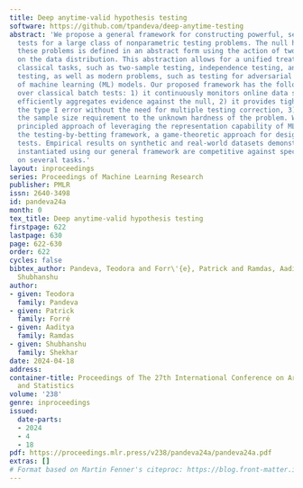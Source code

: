 ```yaml
---
title: Deep anytime-valid hypothesis testing
software: https://github.com/tpandeva/deep-anytime-testing
abstract: 'We propose a general framework for constructing powerful, sequential hypothesis
  tests for a large class of nonparametric testing problems. The null hypothesis for
  these problems is defined in an abstract form using the action of two known operators
  on the data distribution. This abstraction allows for a unified treatment of several
  classical tasks, such as two-sample testing, independence testing, and conditional-independence
  testing, as well as modern problems, such as testing for adversarial robustness
  of machine learning (ML) models. Our proposed framework has the following advantages
  over classical batch tests: 1) it continuously monitors online data streams and
  efficiently aggregates evidence against the null, 2) it provides tight control over
  the type I error without the need for multiple testing correction, 3) it adapts
  the sample size requirement to the unknown hardness of the problem. We develop a
  principled approach of leveraging the representation capability of ML models within
  the testing-by-betting framework, a game-theoretic approach for designing sequential
  tests. Empirical results on synthetic and real-world datasets demonstrate that tests
  instantiated using our general framework are competitive against specialized baselines
  on several tasks.'
layout: inproceedings
series: Proceedings of Machine Learning Research
publisher: PMLR
issn: 2640-3498
id: pandeva24a
month: 0
tex_title: Deep anytime-valid hypothesis testing
firstpage: 622
lastpage: 630
page: 622-630
order: 622
cycles: false
bibtex_author: Pandeva, Teodora and Forr\'{e}, Patrick and Ramdas, Aaditya and Shekhar,
  Shubhanshu
author:
- given: Teodora
  family: Pandeva
- given: Patrick
  family: Forré
- given: Aaditya
  family: Ramdas
- given: Shubhanshu
  family: Shekhar
date: 2024-04-18
address:
container-title: Proceedings of The 27th International Conference on Artificial Intelligence
  and Statistics
volume: '238'
genre: inproceedings
issued:
  date-parts:
  - 2024
  - 4
  - 18
pdf: https://proceedings.mlr.press/v238/pandeva24a/pandeva24a.pdf
extras: []
# Format based on Martin Fenner's citeproc: https://blog.front-matter.io/posts/citeproc-yaml-for-bibliographies/
---
```

